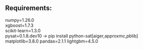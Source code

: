 ## Requirements:
numpy=1.26.0  
xgboost=1.7.3  
scikit-learn=1.3.0  
pysat=0.1.8.dev10 -> pip install python-sat[aiger,approxmc,pblib]   
matplotlib=3.8.0
pandas=2.1.1
lightgbm=4.5.0